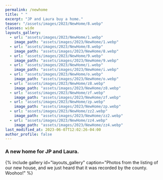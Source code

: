 ```yaml
---
permalink: /newhome
title: " "
excerpt: "JP and Laura buy a home."
teaser: "/assets/images/2023/NewHome/8.webp"
classes: wide
layouts_gallery:
  - url: "assets/images/2023/NewHome/1.webp"
    image_path: "assets/images/2023/NewHome/1.webp"
  - url: "assets/images/2023/NewHome/8.webp"
    image_path: "assets/images/2023/NewHome/8.webp"
  - url: "assets/images/2023/NewHome/9.webp"
    image_path: "assets/images/2023/NewHome/9.webp"
  - url: "assets/images/2023/NewHome/i.webp"
    image_path: "assets/images/2023/NewHome/i.webp"
  - url: "assets/images/2023/NewHome/o.webp"
    image_path: "assets/images/2023/NewHome/o.webp"
  - url: "assets/images/2023/NewHome/z8.webp"
    image_path: "assets/images/2023/NewHome/z8.webp"
  - url: "assets/images/2023/NewHome/zf.webp"
    image_path: "assets/images/2023/NewHome/zf.webp"
  - url: "assets/images/2023/NewHome/zp.webp"
    image_path: "assets/images/2023/NewHome/zp.webp"
  - url: "assets/images/2023/NewHome/zz2.webp"
    image_path: "assets/images/2023/NewHome/zz2.webp"
  - url: "assets/images/2023/NewHome/zz4.webp"
    image_path: "assets/images/2023/NewHome/zz4.webp"
last_modified_at: 2023-06-07T12:02:26-04:00
author_profile: false
---
```


### A new home for JP and Laura.

{% include gallery id="layouts_gallery" caption="Photos from the listing of our new house, and we just heard that it was recorded by the county. Woohoo!" %}


